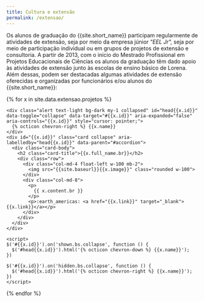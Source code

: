 ```yaml
---
title: Cultura e extensão
permalink: /extensao/
---
```


Os alunos de graduação do {{site.short_name}} participam regularmente de atividades de extensão, seja por meio da empresa júnior *"EEL Jr",* seja por meio de participação individual ou em grupos de projetos de extensão e consultoria. A partir de 2013, com o início do Mestrado Profissional em Projetos Educacionais de Ciências os alunos da graduação têm dado apoio às atividades de extensão junto às escolas de ensino básico de Lorena. Além dessas, podem ser destacadas algumas atividades de extensão oferecidas e organizadas por funcionários e/ou alunos do {{site.short_name}}:

<div id="accordion">

  {% for x in site.data.extensao.projetos %}

    <div class="alert text-light bg-dark my-1 collapsed" id="head{{x.id}}" data-toggle="collapse" data-target="#{{x.id}}" aria-expanded="false" aria-controls="{{x.id}}" style="cursor: pointer;">
      {% octicon chevron-right %} {{x.name}}
    </div>
    <div id="{{x.id}}" class="card collapse" aria-labelledby="head{{x.id}}" data-parent="#accordion">
      <div class="card-body">
        <h2 class="card-title">{{x.full_name.br}}</h2>
        <div class="row">
          <div class="col-md-4 float-left w-100 mb-2">
            <img src="{{site.baseurl}}{{x.image}}" class="rounded w-100">
          </div>
          <div class="col-md-8">
            <p>
              {{ x.content.br }}
            </p>
            <p>:earth_americas: <a href="{{x.link}}" target="_blank">{{x.link}}</a></p>
          </div>
        </div>
      </div>
    </div>

    <script>
    $('#{{x.id}}').on('shown.bs.collapse', function () {
      $('#head{{x.id}}').html('{% octicon chevron-down %} {{x.name}}');
    })

    $('#{{x.id}}').on('hidden.bs.collapse', function () {
      $('#head{{x.id}}').html('{% octicon chevron-right %} {{x.name}}');
    })
    </script>


{% endfor %}

</div>
